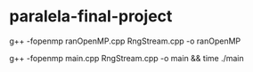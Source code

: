 # paralela-final-project
 
g++ -fopenmp ranOpenMP.cpp RngStream.cpp -o ranOpenMP


g++ -fopenmp main.cpp RngStream.cpp -o main && time ./main
